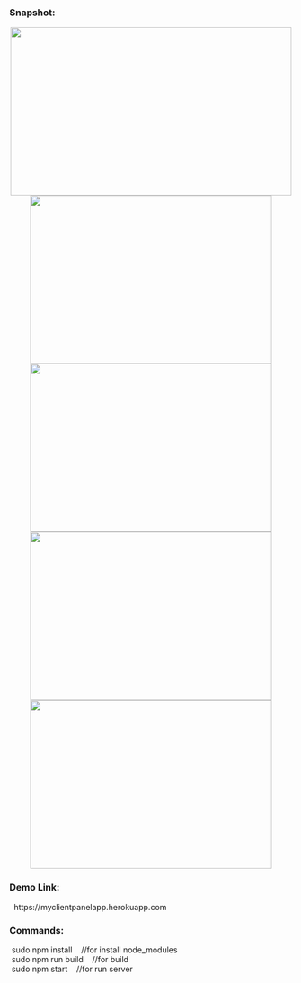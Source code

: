 <h3>Snapshot:</h3>
<div align="center">
 <p float="left">
  <img src="#" width="500" height="300"/>
	 <br/>
  <img src="#" width="430" height="300"/> 
  <img src="#" width="430" height="300"/>
  <img src="#" width="430" height="300"/>
  <img src="#" width="430" height="300"/>
	</p>
</div>
<h3>Demo Link:</h3>
&nbsp; https://myclientpanelapp.herokuapp.com
<br>
<h3>Commands:</h3>
	&nbsp;<span>sudo npm install &nbsp;&nbsp;&nbsp;//for install node_modules</span>
	<br/>
	&nbsp;<span>sudo npm run build &nbsp;&nbsp;&nbsp;//for build</span>
	<br/>
	&nbsp;<span>sudo npm start &nbsp;&nbsp;&nbsp;//for run server</span>
	





